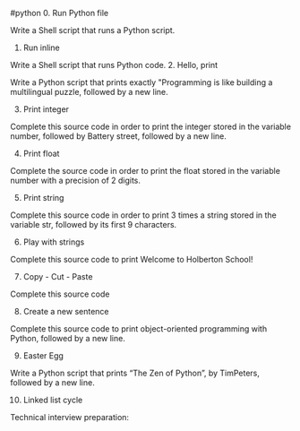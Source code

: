 #python
0. Run Python file

Write a Shell script that runs a Python script.
1. Run inline

Write a Shell script that runs Python code.
2. Hello, print

Write a Python script that prints exactly "Programming is like building a multilingual puzzle, followed by a new line.

3. Print integer

Complete this source code in order to print the integer stored in the variable number, followed by Battery street, followed by a new line.

4. Print float

Complete the source code in order to print the float stored in the variable number with a precision of 2 digits.

5. Print string

Complete this source code in order to print 3 times a string stored in the variable str, followed by its first 9 characters.

6. Play with strings

Complete this source code to print Welcome to Holberton School!

7. Copy - Cut - Paste

Complete this source code

8. Create a new sentence

Complete this source code to print object-oriented programming with Python, followed by a new line.

9. Easter Egg

Write a Python script that prints “The Zen of Python”, by TimPeters, followed by a new line.

10. Linked list cycle

Technical interview preparation:




